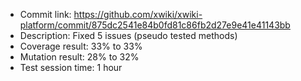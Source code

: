 * Commit link: https://github.com/xwiki/xwiki-platform/commit/875dc2541e84b0fd81c86fb2d27e9e41e41143bb
* Description: Fixed 5 issues (pseudo tested methods)
* Coverage result: 33% to 33%
* Mutation result: 28% to 32%
* Test session time: 1 hour
